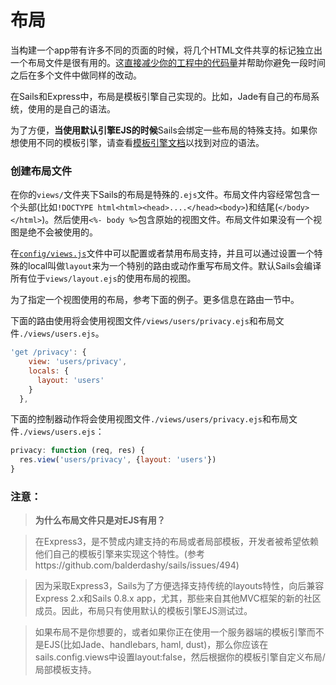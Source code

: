 # 布局
当构建一个app带有许多不同的页面的时候，将几个HTML文件共享的标记独立出一个布局文件是很有用的。这[直接减少你的工程中的代码量](http://en.wikipedia.org/wiki/Don't_repeat_yourself)并帮助你避免一段时间之后在多个文件中做同样的改动。

在Sails和Express中，布局是模板引擎自己实现的。比如，Jade有自己的布局系统，使用的是自己的语法。

为了方便，**当使用默认引擎EJS的时候**Sails会绑定一些布局的特殊支持。如果你想使用不同的模板引擎，请查看[模板引擎文档](http://sailsjs.org/documentation/concepts/Views/ViewEngines.html)以找到对应的语法。

### 创建布局文件
在你的`views/`文件夹下Sails的布局是特殊的`.ejs`文件。布局文件内容经常包含一个头部(比如`!DOCTYPE html<html><head>....</head><body>`)和结尾(`</body></html>`)。然后使用`<%- body %>`包含原始的视图文件。布局文件如果没有一个视图是绝不会被使用的。

在[`config/views.js`](http://sailsjs.org/documentation/anatomy/myApp/config/views.js.html)文件中可以配置或者禁用布局支持，并且可以通过设置一个特殊的local叫做`layout`来为一个特别的路由或动作重写布局文件。默认Sails会编译所有位于`views/layout.ejs`的使用布局的视图。

为了指定一个视图使用的布局，参考下面的例子。更多信息在路由一节中。

下面的路由使用将会使用视图文件`/views/users/privacy.ejs`和布局文件`./views/users.ejs`。

```javascript
'get /privacy': {
    view: 'users/privacy',
    locals: {
      layout: 'users'
    }
  },
```

下面的控制器动作将会使用视图文件`./views/users/privacy.ejs`和布局文件`./views/users.ejs`：

```javascript
privacy: function (req, res) {
  res.view('users/privacy', {layout: 'users'})
}
```

### 注意：

> **为什么布局文件只是对EJS有用？**

> 在Express3，是不赞成内建支持的布局或者局部模板，开发者被希望依赖他们自己的模板引擎来实现这个特性。(参考https://github.com/balderdashy/sails/issues/494)

> 因为采取Express3，Sails为了方便选择支持传统的layouts特性，向后兼容Express 2.x和Sails 0.8.x app，尤其，那些来自其他MVC框架的新的社区成员。因此，布局只有使用默认的模板引擎EJS测试过。

> 如果布局不是你想要的，或者如果你正在使用一个服务器端的模板引擎而不是EJS(比如Jade、handlebars, haml, dust)，那么你应该在sails.config.views中设置layout:false，然后根据你的模板引擎自定义布局/局部模板支持。




<docmeta name="displayName" value="Layouts">
